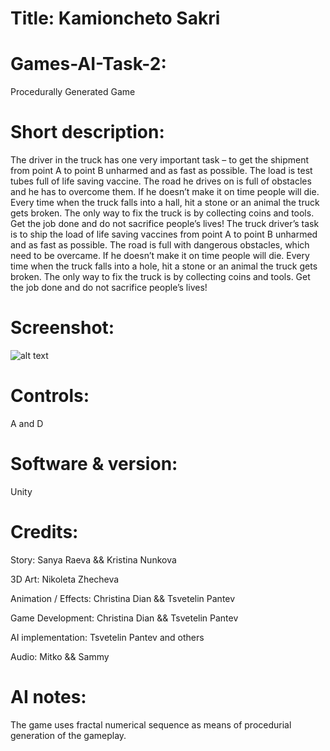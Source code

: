 # Title: Kamioncheto Sakri

# Games-AI-Task-2:
Procedurally Generated Game

# Short description:
The driver in the truck has one very important task – to get the shipment from point A to point B unharmed and as fast as possible. The load is test tubes full of life saving vaccine. The road he drives on is full of obstacles and he has to overcome them. If he doesn’t make it on time people will die. Every time when the truck falls into a hall, hit a stone or an animal the truck gets broken. The only way  to fix the truck is by collecting coins and tools. Get the job done and do not sacrifice people’s lives!
The truck driver’s task is to ship the load of life saving vaccines from point A to point B unharmed and as fast as possible. The road is full with dangerous obstacles, which need to be overcame. If he doesn’t make it on time people will die. Every time when the truck falls into a hole, hit a stone or an animal the truck gets broken. The only way  to fix the truck is by collecting coins and tools. Get the job done and do not sacrifice people’s lives!


# Screenshot:
![alt text](https: "Title screen")

# Controls:

A and D

# Software & version:

Unity 


# Credits:

Story: Sanya Raeva && Kristina Nunkova

3D Art: Nikoleta Zhecheva 

Animation / Effects: Christina Dian && Tsvetelin Pantev

Game Development: Christina Dian && Tsvetelin Pantev 

AI implementation: Tsvetelin Pantev and others

Audio: Mitko && Sammy

# AI notes:
The game uses fractal numerical sequence as means of procedurial generation of the gameplay. 


